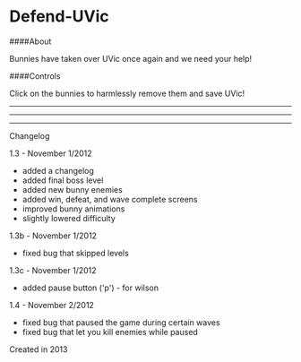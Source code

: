 Defend-UVic
===========


####About

Bunnies have taken over UVic once again and we need your help!

####Controls

Click on the bunnies to harmlessly remove them and save UVic!


*****************************************************************
*****************************************************************
*****************************************************************

Changelog


1.3 - November 1/2012
- added a changelog
- added final boss level
- added new bunny enemies
- added win, defeat, and wave complete screens
- improved bunny animations
- slightly lowered difficulty

1.3b - November 1/2012
- fixed bug that skipped levels

1.3c - November 1/2012
- added pause button ('p') - for wilson

1.4 - November 2/2012
- fixed bug that paused the game during certain waves
- fixed bug that let you kill enemies while paused


Created in 2013